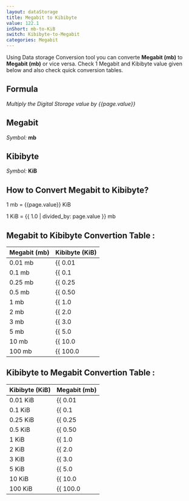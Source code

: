 ```yaml
---
layout: dataStorage
title: Megabit to Kibibyte
value: 122.1
inShort: mb-to-KiB
switch: Kibibyte-to-Megabit
categories: Megabit
---
```


Using Data storage Conversion tool you can converte **Megabit (mb)** to **Megabit (mb)** or vice versa. Check 1 Megabit and Kibibyte value given below and also check quick conversion tables.

## Formula
*Multiply the Digital Storage value by {{page.value}}*

## Megabit
*Symbol:* **mb**

## Kibibyte
*Symbol:* **KiB**

## How to Convert Megabit to Kibibyte?

1 mb = {{page.value}} KiB

1 KiB = {{ 1.0 | divided_by: page.value }} mb


## Megabit to Kibibyte Convertion Table :

| Megabit (mb) | Kibibyte (KiB) |
| ---- | ---- |
| 0.01 mb | {{ 0.01 | times: page.value | round: 12 }} KiB |
| 0.1 mb | {{ 0.1 | times: page.value | round: 12 }} KiB |
| 0.25 mb | {{ 0.25 | times: page.value | round: 12 }} KiB |
| 0.5 mb | {{ 0.50 | times: page.value | round: 12 }} KiB |
| 1 mb | {{ 1.0 | times: page.value | round: 12 }} KiB |
| 2 mb | {{ 2.0 | times: page.value | round: 12 }} KiB |
| 3 mb | {{ 3.0 | times: page.value | round: 12 }} KiB |
| 5 mb | {{ 5.0 | times: page.value | round: 12 }} KiB |
| 10 mb | {{ 10.0 | times: page.value | round: 12 }} KiB |
| 100 mb | {{ 100.0 | times: page.value | round: 12 }} KiB |

## Kibibyte to Megabit Convertion Table :

| Kibibyte (KiB) | Megabit (mb) |
| ---- | ---- |
| 0.01 KiB | {{ 0.01 | divided_by: page.value | round: 12 }} mb |
| 0.1 KiB | {{ 0.1 | divided_by: page.value | round: 12 }} mb |
| 0.25 KiB | {{ 0.25 | divided_by: page.value | round: 12 }} mb |
| 0.5 KiB | {{ 0.50 | divided_by: page.value | round: 12 }} mb |
| 1 KiB | {{ 1.0 | divided_by: page.value | round: 12 }} mb |
| 2 KiB | {{ 2.0 | divided_by: page.value | round: 12 }} mb |
| 3 KiB | {{ 3.0 | divided_by: page.value | round: 12 }} mb |
| 5 KiB | {{ 5.0 | divided_by: page.value | round: 12 }} mb |
| 10 KiB | {{ 10.0 | divided_by: page.value | round: 12 }} mb |
| 100 KiB | {{ 100.0 | divided_by: page.value | round: 12 }} mb |


<script>
document.getElementById('selectInput')[6].selected = true
document.getElementById('selectOutput')[5].selected = true
</script>
